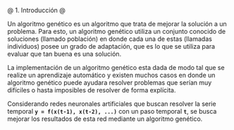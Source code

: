 @ 1. Introducción @

Un algoritmo genético es un algoritmo que trata de mejorar la solución a un problema.
Para esto, un algoritmo genético utiliza un conjunto conocido de soluciones (llamado
población) en donde cada una de estas (llamadas individuos) posee un grado de adaptación, que es lo que se utiliza para evaluar que tan buena es una solución.

La implementación de un algoritmo genético esta dada de modo tal que se realize un aprendizaje automático y existen muchos casos en donde un algoritmo genético puede ayudara resolver problemas que serían muy difíciles o hasta imposibles de resolver de forma explícita.

Considerando redes neuronales artificiales que buscan resolver la serie temporal **`y = f(x(t-1), x(t-2), ...)`** con un paso temporal **`t`**, se busca mejorar los resultados de esta red mediante un algoritmo genético.
